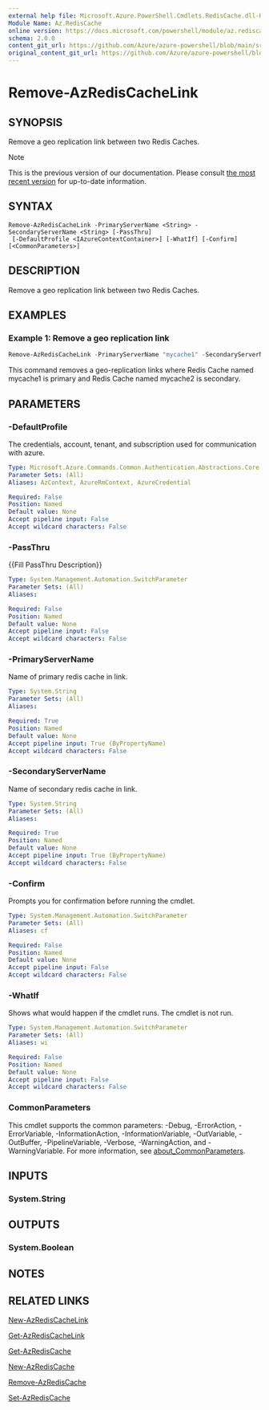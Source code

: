 ```yaml
---
external help file: Microsoft.Azure.PowerShell.Cmdlets.RedisCache.dll-Help.xml
Module Name: Az.RedisCache
online version: https://docs.microsoft.com/powershell/module/az.rediscache/remove-azrediscachelink
schema: 2.0.0
content_git_url: https://github.com/Azure/azure-powershell/blob/main/src/RedisCache/RedisCache/help/Remove-AzRedisCacheLink.md
original_content_git_url: https://github.com/Azure/azure-powershell/blob/main/src/RedisCache/RedisCache/help/Remove-AzRedisCacheLink.md
---
```


# Remove-AzRedisCacheLink

## SYNOPSIS
Remove a geo replication link between two Redis Caches.

> [!NOTE]
>This is the previous version of our documentation. Please consult [the most recent version](/powershell/module/az.rediscache/remove-azrediscachelink) for up-to-date information.

## SYNTAX

```
Remove-AzRedisCacheLink -PrimaryServerName <String> -SecondaryServerName <String> [-PassThru]
 [-DefaultProfile <IAzureContextContainer>] [-WhatIf] [-Confirm] [<CommonParameters>]
```

## DESCRIPTION
Remove a geo replication link between two Redis Caches.

## EXAMPLES

### Example 1: Remove a geo replication link
```powershell
Remove-AzRedisCacheLink -PrimaryServerName "mycache1" -SecondaryServerName "mycache2"
```

This command removes a geo-replication links where Redis Cache named mycache1 is primary and Redis Cache named mycache2 is secondary.

## PARAMETERS

### -DefaultProfile
The credentials, account, tenant, and subscription used for communication with azure.

```yaml
Type: Microsoft.Azure.Commands.Common.Authentication.Abstractions.Core.IAzureContextContainer
Parameter Sets: (All)
Aliases: AzContext, AzureRmContext, AzureCredential

Required: False
Position: Named
Default value: None
Accept pipeline input: False
Accept wildcard characters: False
```

### -PassThru
{{Fill PassThru Description}}

```yaml
Type: System.Management.Automation.SwitchParameter
Parameter Sets: (All)
Aliases:

Required: False
Position: Named
Default value: None
Accept pipeline input: False
Accept wildcard characters: False
```

### -PrimaryServerName
Name of primary redis cache in link.

```yaml
Type: System.String
Parameter Sets: (All)
Aliases:

Required: True
Position: Named
Default value: None
Accept pipeline input: True (ByPropertyName)
Accept wildcard characters: False
```

### -SecondaryServerName
Name of secondary redis cache in link.

```yaml
Type: System.String
Parameter Sets: (All)
Aliases:

Required: True
Position: Named
Default value: None
Accept pipeline input: True (ByPropertyName)
Accept wildcard characters: False
```

### -Confirm
Prompts you for confirmation before running the cmdlet.

```yaml
Type: System.Management.Automation.SwitchParameter
Parameter Sets: (All)
Aliases: cf

Required: False
Position: Named
Default value: None
Accept pipeline input: False
Accept wildcard characters: False
```

### -WhatIf
Shows what would happen if the cmdlet runs.
The cmdlet is not run.

```yaml
Type: System.Management.Automation.SwitchParameter
Parameter Sets: (All)
Aliases: wi

Required: False
Position: Named
Default value: None
Accept pipeline input: False
Accept wildcard characters: False
```

### CommonParameters
This cmdlet supports the common parameters: -Debug, -ErrorAction, -ErrorVariable, -InformationAction, -InformationVariable, -OutVariable, -OutBuffer, -PipelineVariable, -Verbose, -WarningAction, and -WarningVariable. For more information, see [about_CommonParameters](http://go.microsoft.com/fwlink/?LinkID=113216).

## INPUTS

### System.String

## OUTPUTS

### System.Boolean

## NOTES

## RELATED LINKS

[New-AzRedisCacheLink](./New-AzRedisCacheLink.md)

[Get-AzRedisCacheLink](./Get-AzRedisCacheLink.md)

[Get-AzRedisCache](./Get-AzRedisCache.md)

[New-AzRedisCache](./New-AzRedisCache.md)

[Remove-AzRedisCache](./Remove-AzRedisCache.md)

[Set-AzRedisCache](./Set-AzRedisCache.md)
